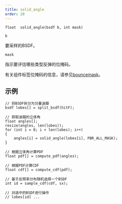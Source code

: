 ```yaml
---
title: solid_angle
order: 20
---
```

`float  solid_angle(bsdf b, int mask)`

`b`

要采样的BSDF。

`mask`

指示要评估哪些类型反弹的位掩码。

有关组件标签位掩码的信息，请参见[bouncemask](bouncemask.html)。

## 示例

```vex
// 将BSDF拆分为分量波瓣
bsdf lobes[] = split_bsdf(hitF);

// 获取波瓣的立体角
float angles[];
resize(angles, len(lobes));
for (int i = 0; i < len(lobes); i++)
{
    angles[i] = solid_angle(lobes[i], PBR_ALL_MASK);
}

// 根据立体角计算PDF
float pdf[] = compute_pdf(angles);

// 根据PDF计算CDF
float cdf[] = compute_cdf(pdf);

// 基于反照率分布随机选择一个BSDF
int id = sample_cdf(cdf, sx);

// 对选中的BSDF进行操作
// lobes[id] ...

```
